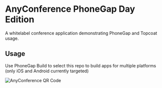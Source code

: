 AnyConference PhoneGap Day Edition
==================================

A whitelabel conference application demonstrating PhoneGap and Topcoat usage.

Usage
-----

Use PhoneGap Build to select this repo to build apps for multiple platforms (only iOS and Android currently targeted)

![AnyConference QR Code](https://chart.googleapis.com/chart?chs=500x500&cht=qr&chl=http://build.phonegap.com/apps/477246/install/?qr_key=NEJrozHf8cshEMyZDGZ7&chld=L|1&choe=UTF-8)
